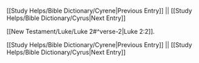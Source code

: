 [[Study Helps/Bible Dictionary/Cyrene|Previous Entry]]  ||  [[Study Helps/Bible Dictionary/Cyrus|Next Entry]]

 [[New Testament/Luke/Luke 2#^verse-2|Luke 2:2]].

[[Study Helps/Bible Dictionary/Cyrene|Previous Entry]]  ||  [[Study Helps/Bible Dictionary/Cyrus|Next Entry]]